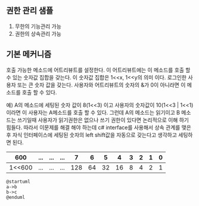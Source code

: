 ﻿## 권한 관리 샘플

1. 무한의 기능관리 가능
2. 권한의 상속관리 가능

## 기본 메커니즘
호출 가능한 메소드에 어트리뷰트를 설정한다.
이 어트리뷰트에는 이 메소드를 호출 할 수 있는 숫자값 집합을 갖는다.
이 숫자값 집합은 1<<x, 1<<y의 의미 이다. 
로그인한 사용자 또는 큰 숫자 값을 갖는다. 사용자와 어트리뷰트의 숫자의 &가 0이 아니라면 이 메소드를
호출 할 수 있다.

예) A의 메소드에 세팅된 숫자 값이 8(1<<3) 이고 사용자의 숫자값이 10(1<<3 | 1<<1) 이라면 이 사용자는 A메소드를 
호출 할 수 있다.
그런데 A의 메소드는 읽기이고 B 메소드는 쓰기일때 사용자가 읽기권한은 없으나 쓰기 권한이 있다면 논리적으로 이해
하기 힘들다. 따라서 이문제를 해결 해야 하는데 c# interface를 사용해서 상속 관계를 맺은 후
자식 인터페이스에 세팅된 숫자의 left shift값을 자동으로 갖는다고 생각하고 세팅하면 된다.

 

| 600    | ... | ... | ... | 7   | 6   | 5   | 4   | 3   | 2   | 1   | 0   |
|--------|-----|-----|-----|-----|-----|-----|-----|-----|-----|-----|-----|
 | 1<<600 | ... | ... | ... | 128 | 64  | 32  | 16  | 8   | 4   | 2   | 1   |



```puml
@startuml
a->b
b->c
@enduml
```
